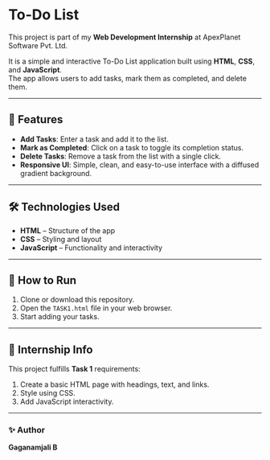 #  To-Do List 

This project is part of my **Web Development Internship** at ApexPlanet Software Pvt. Ltd.

It is a simple and interactive To-Do List application built using **HTML**, **CSS**, and **JavaScript**.  
The app allows users to add tasks, mark them as completed, and delete them.

---

## 🚀 Features
- **Add Tasks**: Enter a task and add it to the list.
- **Mark as Completed**: Click on a task to toggle its completion status.
- **Delete Tasks**: Remove a task from the list with a single click.
- **Responsive UI**: Simple, clean, and easy-to-use interface with a diffused gradient background.

---

## 🛠️ Technologies Used
- **HTML** – Structure of the app
- **CSS** – Styling and layout
- **JavaScript** – Functionality and interactivity

---

## 📂 How to Run
1. Clone or download this repository.
2. Open the `TASK1.html` file in your web browser.
3. Start adding your tasks.

---

## 📜 Internship Info
This project fulfills **Task 1** requirements:
1. Create a basic HTML page with headings, text, and links.
2. Style using CSS.
3. Add JavaScript interactivity.

---

### ✨ Author
**Gaganamjali B**
